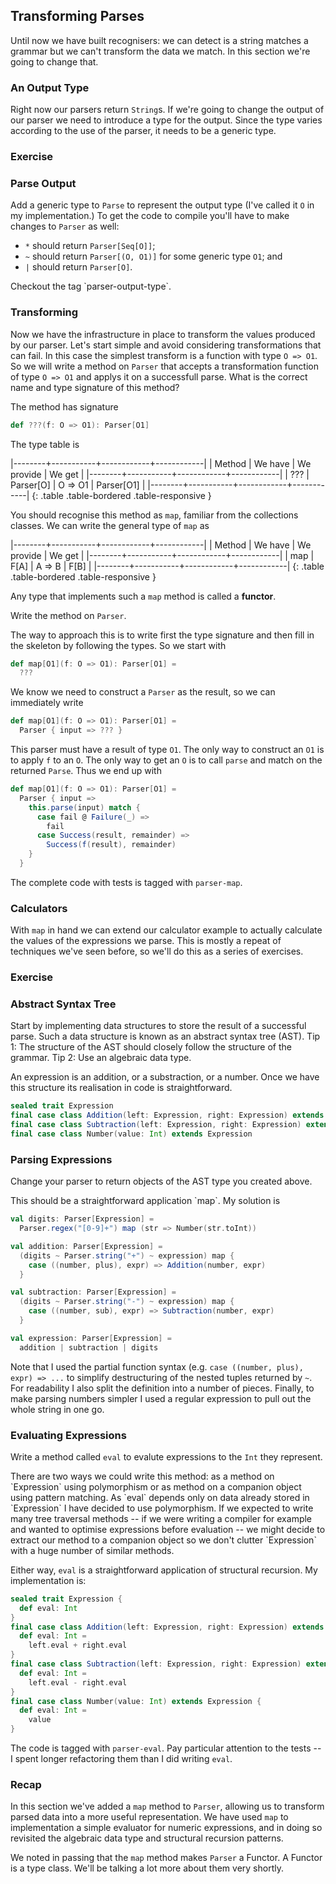 ## Transforming Parses

Until now we have built recognisers: we can detect is a string matches a grammar but we can't transform the data we match. In this section we're going to change that.

### An Output Type

Right now our parsers return `String`s. If we're going to change the output of our parser we need to introduce a type for the output. Since the type varies according to the use of the parser, it needs to be a generic type.

### Exercise

### Parse Output

Add a generic type to `Parse` to represent the output type (I've called it `O` in my implementation.) To get the code to compile you'll have to make changes to `Parser` as well:

- `*` should return `Parser[Seq[O]]`;
- `~` should return `Parser[(O, O1)]` for some generic type `O1`; and
- `|` should return `Parser[O]`.

<div class="solution">
Checkout the tag `parser-output-type`.
</div>

### Transforming

Now we have the infrastructure in place to transform the values produced by our parser. Let's start simple and avoid considering transformations that can fail. In this case the simplest transform is a function with type `O => O1`. So we will write a method on `Parser` that accepts a transformation function of type `O => O1` and applys it on a successfull parse. What is the correct name and type signature of this method?

<div class="solution">
The method has signature

~~~ scala
def ???(f: O => O1): Parser[O1]
~~~

The type table is

|--------+-----------+------------+------------|
| Method | We have   | We provide | We get     |
|--------+-----------+------------+------------|
| ???    | Parser[O] | O => O1    | Parser[O1] |
|--------+-----------+------------+------------|
{: .table .table-bordered .table-responsive }

You should recognise this method as `map`, familiar from the collections classes. We can write the general type of `map` as

|--------+-----------+------------+------------|
| Method | We have   | We provide | We get     |
|--------+-----------+------------+------------|
| map    | F[A]      | A => B     | F[B]       |
|--------+-----------+------------+------------|
{: .table .table-bordered .table-responsive }

Any type that implements such a `map` method is called a **functor**.
</div>


Write the method on `Parser`.

<div class="solution">
The way to approach this is to write first the type signature and then fill in the skeleton by following the types. So we start with

~~~ scala
def map[O1](f: O => O1): Parser[O1] =
  ???
~~~

We know we need to construct a `Parser` as the result, so we can immediately write

~~~ scala
def map[O1](f: O => O1): Parser[O1] =
  Parser { input => ??? }
~~~

This parser must have a result of type `O1`. The only way to construct an `O1` is to apply `f` to an `O`. The only way to get an `O` is to call `parse` and match on the returned `Parse`. Thus we end up with

~~~ scala
def map[O1](f: O => O1): Parser[O1] =
  Parser { input =>
    this.parse(input) match {
      case fail @ Failure(_) =>
        fail
      case Success(result, remainder) =>
        Success(f(result), remainder)
    }
  }
~~~

The complete code with tests is tagged with `parser-map`.
</div>

### Calculators

With `map` in hand we can extend our calculator example to actually calculate the values of the expressions we parse. This is mostly a repeat of techniques we've seen before, so we'll do this as a series of exercises.

### Exercise

### Abstract Syntax Tree

Start by implementing data structures to store the result of a successful parse. Such a data structure is known as an abstract syntax tree (AST). Tip 1: The structure of the AST should closely follow the structure of the grammar. Tip 2: Use an algebraic data type.

<div class="solution">
An expression is an addition, or a substraction, or a number. Once we have this structure its realisation in code is straightforward.

~~~ scala
sealed trait Expression
final case class Addition(left: Expression, right: Expression) extends Expression
final case class Subtraction(left: Expression, right: Expression) extends Expression
final case class Number(value: Int) extends Expression
~~~
</div>

### Parsing Expressions

Change your parser to return objects of the AST type you created above.

<div class="solution">
This should be a straightforward application `map`. My solution is

~~~ scala
val digits: Parser[Expression] =
  Parser.regex("[0-9]+") map (str => Number(str.toInt))

val addition: Parser[Expression] =
  (digits ~ Parser.string("+") ~ expression) map {
    case ((number, plus), expr) => Addition(number, expr)
  }

val subtraction: Parser[Expression] =
  (digits ~ Parser.string("-") ~ expression) map {
    case ((number, sub), expr) => Subtraction(number, expr)
  }

val expression: Parser[Expression] =
  addition | subtraction | digits
~~~

Note that I used the partial function syntax (e.g. `case ((number, plus), expr) => ...` to simplify destructuring of the nested tuples returned by `~`. For readability I also split the definition into a number of pieces. Finally, to make parsing numbers simpler I used a regular expression to pull out the whole string in one go.
</div>


### Evaluating Expressions

Write a method called `eval` to evalute expressions to the `Int` they represent.

<div class="solution">
There are two ways we could write this method: as a method on `Expression` using polymorphism or as method on a companion object using pattern matching. As `eval` depends only on data already stored in `Expression` I have decided to use polymorphism. If we expected to write many tree traversal methods -- if we were writing a compiler for example and wanted to optimise expressions before evaluation -- we might decide to extract our method to a companion object so we don't clutter `Expression` with a huge number of similar methods.

Either way, `eval` is a straightforward application of structural recursion. My implementation is:

~~~ scala
sealed trait Expression {
  def eval: Int
}
final case class Addition(left: Expression, right: Expression) extends Expression {
  def eval: Int =
    left.eval + right.eval
}
final case class Subtraction(left: Expression, right: Expression) extends Expression {
  def eval: Int =
    left.eval - right.eval
}
final case class Number(value: Int) extends Expression {
  def eval: Int =
    value
}
~~~

The code is tagged with `parser-eval`. Pay particular attention to the tests -- I spent longer refactoring them than I did writing `eval`.
</div>

### Recap

In this section we've added a `map` method to `Parser`, allowing us to transform parsed data into a more useful representation. We have used `map` to implementation a simple evaluator for numeric expressions, and in doing so revisited the algebraic data type and structural recursion patterns.

We noted in passing that the `map` method makes `Parser` a Functor. A Functor is a type class. We'll be talking a lot more about them very shortly.
